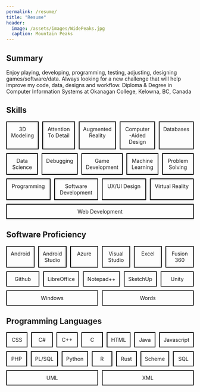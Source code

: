 ```yaml
---
permalink: /resume/
title: "Resume"
header:
  image: /assets/images/WidePeaks.jpg
  caption: Mountain Peaks
---
```

<div>
  <h2>Summary</h2>
  <p>Enjoy playing, developing, programming, testing, adjusting, designing games/software/data. Always looking for a new challenge that will help improve my code, data, designs and workflow. Diploma & Degree in Computer Information Systems at Okanagan College, Kelowna, BC, Canada</p>
  <h2>Skills</h2>
<div style="display: flex; gap: 10px; flex-wrap: wrap;">
  <div style="border: 2px solid #000; padding: 10px; text-align: center; flex: 1;">3D Modeling</div>
  <div style="border: 2px solid #000; padding: 10px; text-align: center; flex: 1;">Attention To Detail</div>
  <div style="border: 2px solid #000; padding: 10px; text-align: center; flex: 1;">Augmented Reality</div>
  <div style="border: 2px solid #000; padding: 10px; text-align: center; flex: 1;">Computer-Aided Design</div>
  <div style="border: 2px solid #000; padding: 10px; text-align: center; flex: 1;">Databases</div>
  <div style="border: 2px solid #000; padding: 10px; text-align: center; flex: 1;">Data Science</div>
  <div style="border: 2px solid #000; padding: 10px; text-align: center; flex: 1;">Debugging</div>
  <div style="border: 2px solid #000; padding: 10px; text-align: center; flex: 1;">Game Development</div>
  <div style="border: 2px solid #000; padding: 10px; text-align: center; flex: 1;">Machine Learning</div>
  <div style="border: 2px solid #000; padding: 10px; text-align: center; flex: 1;">Problem Solving</div>
  <div style="border: 2px solid #000; padding: 10px; text-align: center; flex: 1;">Programming</div>
  <div style="border: 2px solid #000; padding: 10px; text-align: center; flex: 1;">Software Development</div>
  <div style="border: 2px solid #000; padding: 10px; text-align: center; flex: 1;">UX/UI Design</div>
  <div style="border: 2px solid #000; padding: 10px; text-align: center; flex: 1;">Virtual Reality</div>
  <div style="border: 2px solid #000; padding: 10px; text-align: center; flex: 1;">Web Development</div>
</div>
<h2>Software Proficiency</h2>
<div style="display: flex; gap: 10px; flex-wrap: wrap;">
  <div style="border: 2px solid #000; padding: 10px; text-align: center; flex: 1;">Android</div>
  <div style="border: 2px solid #000; padding: 10px; text-align: center; flex: 1;">Android Studio</div>
  <div style="border: 2px solid #000; padding: 10px; text-align: center; flex: 1;">Azure</div>
  <div style="border: 2px solid #000; padding: 10px; text-align: center; flex: 1;">Visual Studio</div>
  <div style="border: 2px solid #000; padding: 10px; text-align: center; flex: 1;">Excel</div>
  <div style="border: 2px solid #000; padding: 10px; text-align: center; flex: 1;">Fusion 360</div>
  <div style="border: 2px solid #000; padding: 10px; text-align: center; flex: 1;">Github</div>
  <div style="border: 2px solid #000; padding: 10px; text-align: center; flex: 1;">LibreOffice</div>
  <div style="border: 2px solid #000; padding: 10px; text-align: center; flex: 1;">Notepad++</div>
  <div style="border: 2px solid #000; padding: 10px; text-align: center; flex: 1;">SketchUp</div>
  <div style="border: 2px solid #000; padding: 10px; text-align: center; flex: 1;">Unity</div>
  <div style="border: 2px solid #000; padding: 10px; text-align: center; flex: 1;">Windows</div>
  <div style="border: 2px solid #000; padding: 10px; text-align: center; flex: 1;">Words</div>
</div>
<h2>Programming Languages</h2>
<div style="display: flex; gap: 10px; flex-wrap: wrap;">
  <div style="border: 2px solid #000; padding: 10px; text-align: center; flex: 1;">CSS</div>
  <div style="border: 2px solid #000; padding: 10px; text-align: center; flex: 1;">C#</div>
  <div style="border: 2px solid #000; padding: 10px; text-align: center; flex: 1;">C++</div>
  <div style="border: 2px solid #000; padding: 10px; text-align: center; flex: 1;">C</div>
  <div style="border: 2px solid #000; padding: 10px; text-align: center; flex: 1;">HTML</div>
  <div style="border: 2px solid #000; padding: 10px; text-align: center; flex: 1;">Java</div>
  <div style="border: 2px solid #000; padding: 10px; text-align: center; flex: 1;">Javascript</div>
  <div style="border: 2px solid #000; padding: 10px; text-align: center; flex: 1;">PHP</div>
  <div style="border: 2px solid #000; padding: 10px; text-align: center; flex: 1;">PL/SQL</div>
  <div style="border: 2px solid #000; padding: 10px; text-align: center; flex: 1;">Python</div>
  <div style="border: 2px solid #000; padding: 10px; text-align: center; flex: 1;">R</div>
  <div style="border: 2px solid #000; padding: 10px; text-align: center; flex: 1;">Rust</div>
  <div style="border: 2px solid #000; padding: 10px; text-align: center; flex: 1;">Scheme</div>
  <div style="border: 2px solid #000; padding: 10px; text-align: center; flex: 1;">SQL</div>
  <div style="border: 2px solid #000; padding: 10px; text-align: center; flex: 1;">UML</div>
  <div style="border: 2px solid #000; padding: 10px; text-align: center; flex: 1;">XML</div>
</div>
</div>

